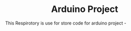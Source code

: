 <h1 align="center">Arduino Project</h1>
<body>
  This Respirotory is use for store code for arduino project 
  - <a herf="https://github.com/Thanadech-py/Arduino-Project/tree/main/Friend%20robot%20Nano%2B">
</body>

